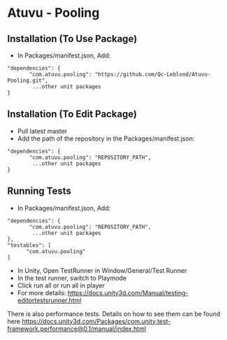 # Atuvu - Pooling
## Installation (To Use Package)
- In Packages/manifest.json, Add:
```
"dependencies": {
       "com.atuvu.pooling": "https://github.com/Qc-Leblond/Atuvu-Pooling.git",
        ...other unit packages
}
```

## Installation (To Edit Package)
- Pull latest master
- Add the path of the repository in the Packages/manifest.json:
```
"dependencies": {
       "com.atuvu.pooling": "REPOSITORY_PATH",
        ...other unit packages
}
```

## Running Tests
- In Packages/manifest.json, Add:
```
"dependencies": {
       "com.atuvu.pooling": "REPOSITORY_PATH",
        ...other unit packages
},
"testables": [
      "com.atuvu.pooling"
]
```
- In Unity, Open TestRunner in Window/General/Test Runner
- In the test runner, switch to Playmode
- Click run all or run all in player
- For more details: https://docs.unity3d.com/Manual/testing-editortestsrunner.html

There is also performance tests. Details on how to see them can be found here https://docs.unity3d.com/Packages/com.unity.test-framework.performance@0.1/manual/index.html
